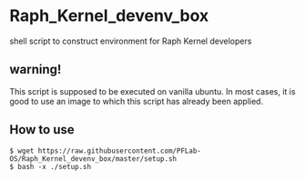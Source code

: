 # Raph_Kernel_devenv_box
shell script to construct environment for Raph Kernel developers

## warning!
This script is supposed to be executed on vanilla ubuntu.
In most cases, it is good to use an image to which this script has already been applied.

## How to use
```
$ wget https://raw.githubusercontent.com/PFLab-OS/Raph_Kernel_devenv_box/master/setup.sh
$ bash -x ./setup.sh
```